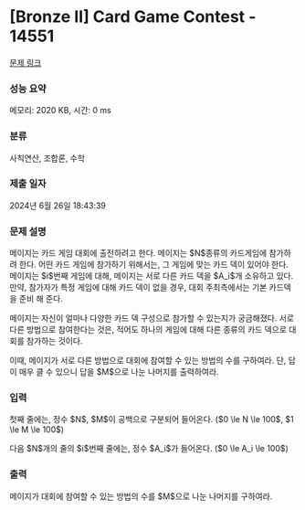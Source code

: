 # [Bronze II] Card Game Contest - 14551 

[문제 링크](https://www.acmicpc.net/problem/14551) 

### 성능 요약

메모리: 2020 KB, 시간: 0 ms

### 분류

사칙연산, 조합론, 수학

### 제출 일자

2024년 6월 26일 18:43:39

### 문제 설명

<p>메이지는 카드 게임 대회에 출전하려고 한다. 메이지는 $N$종류의 카드게임에 참가하려 한다. 어떤 카드 게임에 참가하기 위해서는, 그 게임에 맞는 카드 덱이 있어야 한다. 메이지는 $i$번째 게임에 대해, 메이지는 서로 다른 카드 덱을 $A_i$개 소유하고 있다. 만약, 참가자가 특정 게임에 대해 카드 덱이 없을 경우, 대회 주최측에서는 기본 카드덱을 준비 해 준다.</p>

<p>메이지는 자신이 얼마나 다양한 카드 덱 구성으로 참가할 수 있는지가 궁금해졌다. 서로 다른 방법으로 참여한다는 것은, 적어도 하나의 게임에 대해 다른 종류의 카드 덱으로 대회를 참가하는 것이다.</p>

<p>이때, 메이지가 서로 다른 방법으로 대회에 참여할 수 있는 방법의 수를 구하여라. 단, 답이 매우 클 수 있으니 답을 $M$으로 나눈 나머지를 출력하여라.</p>

### 입력 

 <p>첫째 줄에는, 정수 $N$, $M$이 공백으로 구분되어 들어온다. ($0 \le N \le 100$, $1 \le M \le 100$)</p>

<p>다음 $N$개의 줄의 $i$번째 줄에는, 정수 $A_i$가 들어온다. ($0 \le A_i \le 100$)</p>

### 출력 

 <p>메이지가 대회에 참여할 수 있는 방법의 수를 $M$으로 나눈 나머지를 구하여라.</p>

